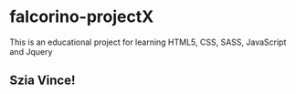 # falcorino-projectX
This is an educational project for learning HTML5, CSS, SASS, JavaScript and Jquery

## Szia Vince!
